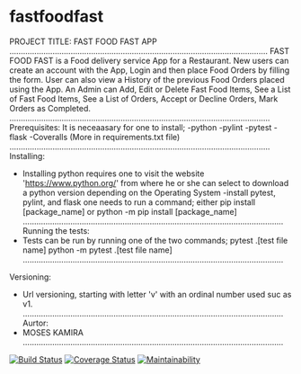 # fastfoodfast
PROJECT TITLE: FAST FOOD FAST APP
..................................................................................................................
FAST FOOD FAST is a Food delivery service App for a Restaurant.
New users can create an account with the App, Login and then place Food Orders by filling the form. User can also view a History of the previous Food Orders placed using the App.
An Admin can Add, Edit or Delete Fast Food Items, See a List of Fast Food Items, See a List of Orders, Accept or Decline Orders, Mark Orders as Completed.
...................................................................................................................
Prerequisites:
It is neceaasary for one to install;
-python
-pylint
-pytest
-flask
-Coveralls (More in requirements.txt file)
...................................................................................................................
Installing:
- Installing python requires one to visit the website 'https://www.python.org/' 
  from where he or she can select to download a python version depending on the Operating System
-install pytest, pylint, and flask one needs to run a command; either 
  pip install [package_name] or 
  python -m pip install [package_name]
...................................................................................................................
Running the tests:
- Tests can be run by running one of the two commands;
  pytest .\[test file name]
  python -m pytest .\[test file name]
...................................................................................................................

Versioning:
- Url versioning, starting with letter 'v' with an ordinal number used suc as v1.
...................................................................................................................
Aurtor:
- MOSES KAMIRA
...................................................................................................................


[![Build Status](https://travis-ci.org/moseskamira/fastfoodfast.svg?branch=api)](https://travis-ci.org/moseskamira/fastfoodfast)
[![Coverage Status](https://coveralls.io/repos/github/moseskamira/fastfoodfast/badge.svg?branch=api)](https://coveralls.io/github/moseskamira/fastfoodfast?branch=api)
[![Maintainability](https://api.codeclimate.com/v1/badges/153874419629174a2837/maintainability)](https://codeclimate.com/github/moseskamira/fastfoodfast/maintainability)